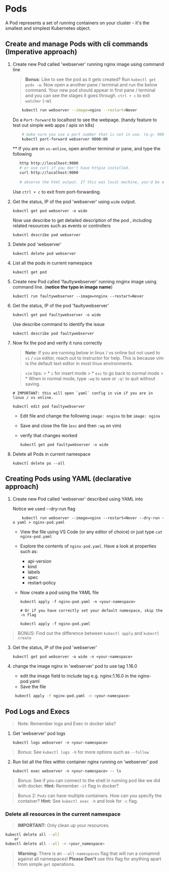 # Pods

A Pod represents a set of running containers on your cluster - it's the smallest and simplest Kubernetes object.

## Create and manage Pods with cli commands (Imperative approach)

1. Create new Pod called 'webserver' running nginx image using command line 

    > **Bonus**: Like to see the pod as it gets created? Run `kubectl get pods -w`. Now open a another pane / terminal and run the below command. Your new pod should appear in first pane / terminal and you can see the stages it goes through. `ctrl + c` to exit `watcher` (-w)

    ```bash
        kubectl run webserver --image=nginx --restart=Never 
    ```
    
    Do a `Port-forward` to localhost to see the webpage. (handy feature to test out simple web apps / apis on k8s)
    ```bash
        # make sure you use a port number that is not in use. (e.g: 9000)
        kubectl port-forward webserver 9000:80         
    ```

    ** If you are on `vs-online`, open another terminal or pane, and type the following
    ```bash
       http http://localhost:9000
       # or use curl if you don't have httpie installed.
       curl http://localhost:9000
       
       # observe the html output. If this was local machine, you'd be able to run it on browser.
    ```

    Use `ctrl + c` to exit from port-forwarding.    

2. Get the status, IP of the pod 'webserver' using `wide` output. 

    ```
    kubectl get pod webserver -o wide 
    ```

    Now use describe to get detailed description of the pod , including related resources such as events  or controllers
    ```
    kubectl describe pod webserver  
    ```

3. Delete pod 'webserver' 
    
    ```
    kubectl delete pod webserver
    ```

4. List all the pods in current namespace 
    
    ```
    kubectl get pod 
    ```

5. Create new Pod called 'faultywebserver' running nnginx image using command line. (**notice the typo in image name**)

    ```kubernetes
    kubectl run faultywebserver --image=nnginx --restart=Never 
    ```

6. Get the status, IP of the pod 'faultywebserver' 

    ```
    kubectl get pod faultywebserver -o wide 
    ```

   Use describe command to identify the issue 
    ```
    kubectl describe pod faultywebserver 
    ```

7. Now fix the pod and verify it runs correctly 
    
    > **Note**: If you are running below in linux / vs online but not used to `vi` / `vim` editor, reach out to instructor for help. This is because vim is the default text editor in most linux environments.
    
    > `vim` tips: 
        > *   `i` for insert mode
        > *   `esc` to go back to normal mode
        > *   When in normal mode, type `:wq` to save or `:q!` to quit without saving.        

    ```
    # IMPORTANT: this will open `yaml` config in vim if you are in linux / vs online. 

    kubectl edit pod faultywebserver    
    ```   

    * Edit file and change the following ```image: nnginx``` to be ```image: nginx```
    * Save and close the file (`esc` and then `:wq` on vim)
    * verify that changes worked

        ```
        kubectl get pod faultywebserver -o wide 
        ```

8. Delete all Pods in current namespace 

    ``` 
    kubectl delete po --all
    ```

## Creating Pods using YAML (declarative approach)

1. Create new Pod called 'webserver' described using YAML into <your-namespace>

    Notice we used --dry-run flag 

    ```
        kubectl run webserver --image=nginx --restart=Never --dry-run -o yaml > nginx-pod.yaml
    ```

    * View the file using VS Code (or any editor of choice) or just type `cat nginx-pod.yaml`

    * Explore the contents of `nginx-pod.yaml`. Have a look at properties such as:
        * api-version
        * kind
        * labels
        * spec
        * restart-policy

    * Now create a pod using the YAML file 
      ```
      kubectl apply -f nginx-pod.yaml -n <your-namespace>

      # Or if you have correctly set your default namespace, skip the -n flag

      kubectl apply -f nginx-pod.yaml

      ```

> BONUS: Find out the difference between `kubectl apply` and `kubectl create`

3. Get the status, IP of the pod 'webserver' 

    ```
    kubectl get pod webserver -o wide -n <your-namespace> 
    ```

4. change the image nginx in 'webserver' pod to use tag 1.16.0 

    * edit the image field to include tag e.g. nginx:1.16.0 in the nginx-pod.yaml
    * Save the file 

    ```bash
     kubectl apply -f nginx-pod.yaml -n <your-namespace>
    ```

## Pod Logs and Execs 

> Note: Remember logs and Exec in docker labs?

1. Get 'webserver' pod logs

    ```
    kubectl logs webserver -n <your-namespace> 
    ```

> Bonus: See `kubectl logs -h` for more options such as `--follow`

2. Run list all the files within container nginx running on 'webserver' pod

    ```
    kubectl exec webserver -n <your-namespace> -- ls
    ```

> Bonus: See if you can connect to the shell in running pod like we did with docker. **Hint:** Remember `-it` flag in docker?

> Bonus 2: `Pods` can have multiple containers. How can you specify the container? **Hint:** See `kubectl exec -h` and look for `-c` flag.

### Delete all resources in the current namespace 

> **IMPORTANT:** Only clean up your resources. 

```bash
kubectl delete all --all 
    or
kubectl delete all --all -n <your_namespace> 
```
> **Warning:** There is an `--all-namespaces` flag that will run a comamnd against all namespaces! **Please Don't** use this flag for anything apart from simple `get` operations.